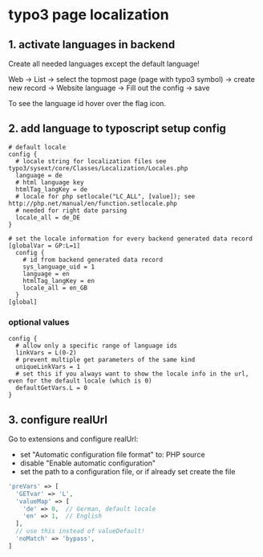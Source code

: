 # typo3 page localization

## 1. activate languages in backend

Create all needed languages except the default language!

Web -> List -> select the topmost page (page with typo3 symbol) -> create new record
-> Website language -> Fill out the config -> save

To see the language id hover over the flag icon.

## 2. add language to typoscript setup config

```
# default locale
config {
  # locale string for localization files see typo3/sysext/core/Classes/Localization/Locales.php
  language = de
  # html language key
  htmlTag_langKey = de
  # locale for php setlocale("LC_ALL", [value]); see http://php.net/manual/en/function.setlocale.php
  # needed for right date parsing
  locale_all = de_DE
}

# set the locale information for every backend generated data record
[globalVar = GP:L=1]
  config {
    # id from backend generated data record
    sys_language_uid = 1
    language = en
    htmlTag_langKey = en
    locale_all = en_GB
  }
[global]
```

### optional values
```
config {
  # allow only a specific range of language ids
  linkVars = L(0-2)
  # prevent multiple get parameters of the same kind
  uniqueLinkVars = 1
  # set this if you always want to show the locale info in the url, even for the default locale (which is 0)
  defaultGetVars.L = 0
}
```

## 3. configure realUrl
Go to extensions and configure realUrl:

- set "Automatic configuration file format" to: PHP source
- disable "Enable automatic configuration"
- set the path to a configuration file, or if already set create the file

```php
'preVars' => [
  'GETvar' => 'L',
  'valueMap' => [
    'de' => 0,  // German, default locale
    'en' => 1,  // English
  ],
  // use this instead of valueDefault!
  'noMatch' => 'bypass',
]
```